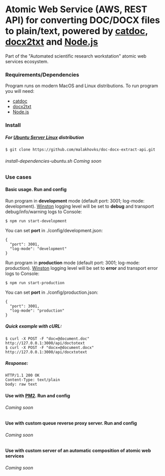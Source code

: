 # Atomic Web Service (AWS, REST API) for converting DOC/DOCX files to plain/text, powered by [catdoc](http://www.wagner.pp.ru/~vitus/software/catdoc/), [docx2txt](http://docx2txt.sourceforge.net/) and [Node.js](https://nodejs.org)

Part of the "Automated scientific research workstation" atomic web services ecosystem.

### Requirements/Dependencies

Program runs on modern MacOS and Linux distributions.
To run program you will need:

* [catdoc](http://www.wagner.pp.ru/~vitus/software/catdoc/)
* [docx2txt](http://docx2txt.sourceforge.net/)
* [Node.js](https://nodejs.org)

### Install

##### For [Ubuntu Server Linux](https://www.ubuntu.com/download/server) distribution

```
$ git clone https://github.com/malakhovks/doc-docx-extract-api.git

```
###### install-dependencies-ubuntu.sh Coming soon


### Use cases

#### Basic usage. Run and config

Run program in **development** mode (default port: 3001; log-mode: development).
[Winston](https://www.npmjs.com/package/winston) logging level will be set to **debug** and transport debug/info/warning logs to Console:

```
$ npm run start-development
```

You can set **port** in ./config/development.json:

```
{
  "port": 3001,
  "log-mode": "development"
}
```

Run program in **production** mode (default port: 3001; log-mode: production).
[Winston](https://www.npmjs.com/package/winston) logging level will be set to **error** and transport error logs to Console:

```
$ npm run start-production
```

You can set **port** in ./config/production.json:

```
{
  "port": 3001,
  "log-mode": "production"
}
```

##### Quick example with cURL:

```
$ curl -X POST -F "doc=@document.doc" http://127.0.0.1:3000/api/doctotext
$ curl -X POST -F "docx=@document.docx" http://127.0.0.1:3000/api/docxtotext
```

##### Response:

```
HTTP/1.1 200 OK
Content-Type: text/plain
body: raw text
```

#### Use with [PM2](http://pm2.keymetrics.io/). Run and config

###### Coming soon

#### Use with custom queue reverse proxy server. Run and config

###### Coming soon

#### Use with custom server of an automatic composition of atomic web services

###### Coming soon